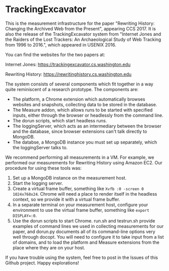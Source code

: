 # TrackingExcavator

This is the measurement infrastructure for the paper "Rewriting History:
Changing the Archived Web from the Present", appearing CCS 2017. It is also the
release of the TrackingExcavator system from "Internet Jones and the Raiders of
the Lost Trackers: An Archaeological Study of Web Tracking from 1996 to 2016.",
which appeared in USENIX 2016. 

You can find the websites for the two papers at:

Internet Jones: https://trackingexcavator.cs.washington.edu

Rewriting History: https://rewritinghistory.cs.washington.edu

The system consists of several components which fit together in a way
quite reminiscent of a research prototype. The components are:

* The platform, a Chrome extension which automatically browses websites and
  snapshots, collecting data to be stored in the database.
* The Measure addon, which allows runs to be started with specified inputs,
  either through the browser or headlessly from the command line.
* The dorun scripts, which start headless runs.
* The loggingServer, which acts as an intermediary between the browser and the
  database, since browser extensions can't talk directly to MongoDB. 
* The databse, a MongoDB instance you must set up separately, which the
  loggingServer talks to.

We recommend performing all measurements in a VM. For example, we performed our
measurements for Rewriting History using Amazon EC2. Our procedure for using 
these tools was:

1. Set up a MongoDB instance on the measurement host.
2. Start the logging server.
3. Create a virtual frame buffer, something like `Xvfb :0 -screen 0 1024x768x24`.
   Chrome will need a place to render itself in the headless context, so we provide
   it with a virtual frame buffer.
4. In a separate terminal on your measurement host, configure your environment
   to use the virtual frame buffer, something like `export DISPLAY=:0`.
5. Use the dorun scripts to start Chrome. run.sh and testrun.sh provide
   examples of command lines we used in collecting measurements for our paper,
   and dorun.py documents all of its command-line options very well through
   docopt. You will need to configure it to take input from a list of domains,
   and to load the platform and Measure extensions from the place where they are
   on your host.

If you have trouble using the system, feel free to post in the Issues of this
Github project. Happy explorations!
